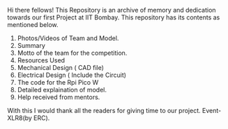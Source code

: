 Hi there fellows! This Repository is an archive of memory and dedication towards our first Project at IIT Bombay.
This repository has its contents as mentioned below.

1. Photos/Videos of Team and Model.
2. Summary
3. Motto of the team for the competition.
4. Resources Used
5. Mechanical Design ( CAD file)
6. Electrical Design ( Include the Circuit)
7. The code for the Rpi Pico W
8. Detailed explaination of model.
9. Help received from mentors.

With this I would thank all the readers for giving time to our project.
Event- XLR8(by ERC).
